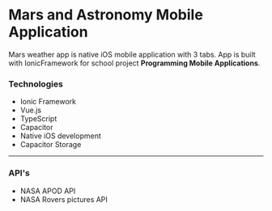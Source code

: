 # Mars and Astronomy Mobile Application
Mars weather app is native iOS mobile application with 3 tabs. App is built with IonicFramework for school project **Programming Mobile Applications**.
### Technologies
* Ionic Framework
* Vue.js
* TypeScript
* Capacitor
* Native iOS development
* Capacitor Storage
***
### API's
* NASA APOD API
* NASA Rovers pictures API

